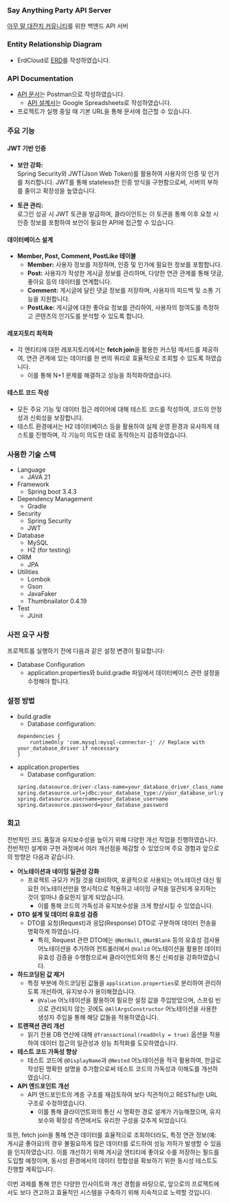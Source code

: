 ### Say Anything Party API Server
[아무 말 대잔치 커뮤니티](https://github.com/juintination/say-anything-party)를 위한 백엔드 API 서버

### Entity Relationship Diagram
- ErdCloud로 [ERD](https://www.erdcloud.com/d/jnEJjaPDkS2TSJryZ)를 작성하였습니다.

### API Documentation
- [API 문서](https://documenter.getpostman.com/view/32366655/2sAYkAQ2SV)는 Postman으로 작성하였습니다.
  - [API 설계서](https://docs.google.com/spreadsheets/d/1XtaprZiO0qpKhq4kh3CNOoHPTgc19yCJOXGnPUA-X58/edit?gid=1878554884#gid=1878554884)는 Google Spreadsheets로 작성하였습니다.
- 프로젝트가 실행 중일 때 기본 URL을 통해 문서에 접근할 수 있습니다.

### 주요 기능

#### JWT 기반 인증

- **보안 강화:**  
  Spring Security와 JWT(Json Web Token)를 활용하여 사용자의 인증 및 인가를 처리합니다. JWT를 통해 stateless한 인증 방식을 구현함으로써, 서버의 부하를 줄이고 확장성을 높였습니다.

- **토큰 관리:**  
  로그인 성공 시 JWT 토큰을 발급하며, 클라이언트는 이 토큰을 통해 이후 요청 시 인증 정보를 포함하여 보안이 필요한 API에 접근할 수 있습니다.

#### 데이터베이스 설계
- **Member, Post, Comment, PostLike 테이블**
  - **Member:** 사용자 정보를 저장하며, 인증 및 인가에 필요한 정보를 포함합니다.
  - **Post:** 사용자가 작성한 게시글 정보를 관리하며, 다양한 연관 관계를 통해 댓글, 좋아요 등의 데이터를 연계합니다.
  - **Comment:** 게시글에 달린 댓글 정보를 저장하며, 사용자의 피드백 및 소통 기능을 지원합니다.
  - **PostLike:** 게시글에 대한 좋아요 정보를 관리하여, 사용자의 참여도를 측정하고 콘텐츠의 인기도를 분석할 수 있도록 합니다.

#### 레포지토리 최적화
- 각 엔티티에 대한 레포지토리에서는 **fetch join**을 활용한 커스텀 메서드를 제공하여, 연관 관계에 있는 데이터를 한 번의 쿼리로 효율적으로 조회할 수 있도록 하였습니다.  
  - 이를 통해 N+1 문제를 해결하고 성능을 최적화하였습니다.

#### 테스트 코드 작성
- 모든 주요 기능 및 데이터 접근 레이어에 대해 테스트 코드를 작성하여, 코드의 안정성과 신뢰성을 보장합니다.
- 테스트 환경에서는 H2 데이터베이스 등을 활용하여 실제 운영 환경과 유사하게 테스트를 진행하며, 각 기능이 의도한 대로 동작하는지 검증하였습니다.

### 사용한 기술 스택
- Language
  - JAVA 21
- Framework
  - Spring boot 3.4.3
- Dependency Management
  - Gradle
- Security
  - Spring Security
  - JWT
- Database
  - MySQL
  - H2 (for testing)
- ORM
  - JPA
- Utilities
  - Lombok
  - Gson
  - JavaFaker
  - Thumbnailator 0.4.19
- Test
  - JUnit

### 사전 요구 사항
프로젝트를 실행하기 전에 다음과 같은 설정 변경이 필요합니다:
- Database Configuration
  - application.properties와 build.gradle 파일에서 데이터베이스 관련 설정을 수정해야 합니다.

### 설정 방법
- build.gradle
  - Database configuration:
  ```
  dependencies {
      runtimeOnly 'com.mysql:mysql-connector-j' // Replace with your_database_driver if necessary
  }
  ```
- application.properties
  - Database configuration:
  ```
  spring.datasource.driver-class-name=your_database_driver_class_name
  spring.datasource.url=jdbc:your_database_type://your_database_url:your_port/your_database_name
  spring.datasource.username=your_database_username
  spring.datasource.password=your_database_password
  ```

### 회고
전반적인 코드 품질과 유지보수성을 높이기 위해 다양한 개선 작업을 진행하였습니다. 전반적인 설계와 구현 과정에서 여러 개선점을 체감할 수 있었으며 주요 경험과 앞으로의 방향은 다음과 같습니다.

- **어노테이션과 네이밍 일관성 강화**
  - 프로젝트 규모가 커질 것을 대비하여, 포괄적으로 사용되는 어노테이션 대신 필요한 어노테이션만을 명시적으로 적용하고 네이밍 규칙을 일관되게 유지하는 것이 얼마나 중요한지 알게 되었습니다.
    - 이를 통해 코드의 가독성과 유지보수성을 크게 향상시킬 수 있었습니다.
- **DTO 설계 및 데이터 유효성 검증**
  - DTO를 요청(Request)과 응답(Response) DTO로 구분하여 데이터 전송을 명확하게 하였습니다.
    - 특히, Request 관련 DTO에는 `@NotNull`, `@NotBlank` 등의 유효성 검사용 어노테이션을 추가하여 컨트롤러에서 `@Valid` 어노테이션을 활용한 데이터 유효성 검증을 수행함으로써 클라이언트와의 통신 신뢰성을 강화하였습니다.
- **하드코딩된 값 제거**  
  - 특정 부분에 하드코딩된 값들을 `application.properties`로 분리하여 관리하도록 개선하여, 유지보수가 용이해졌습니다.
    - `@Value` 어노테이션을 활용하여 필요한 설정 값을 주입받았으며, 스프링 빈으로 관리되지 않는 곳에도 `@AllArgsConstructor` 어노테이션을 사용한 생성자 주입을 통해 해당 값들을 적용하였습니다.
- **트랜잭션 관리 개선**
  - 읽기 전용 DB 연산에 대해 `@Transactional(readOnly = true)` 옵션을 적용하여 데이터 접근의 일관성과 성능 최적화를 도모하였습니다.
- **테스트 코드 가독성 향상**
  - 테스트 코드에 `@DisplayName`과 `@Nested` 어노테이션을 적극 활용하여, 한글로 작성된 명확한 설명을 추가함으로써 테스트 코드의 가독성과 이해도를 개선하였습니다.
- **API 엔드포인트 개선**
  - API 엔드포인트의 계층 구조를 재검토하여 보다 직관적이고 RESTful한 URL 구조로 수정하였습니다.
    - 이를 통해 클라이언트와의 통신 시 명확한 경로 설계가 가능해졌으며, 유지보수와 확장성 측면에서도 유리한 구성을 갖추게 되었습니다.

또한, fetch join을 통해 연관 데이터를 효율적으로 조회하더라도, 특정 연관 정보(예: 게시글 좋아요)의 경우 불필요하게 많은 데이터를 로드하여 성능 저하가 발생할 수 있음을 인지하였습니다. 이를 개선하기 위해 게시글 엔티티에 좋아요 수를 저장하는 필드를 도입할 예정이며, 동시성 환경에서의 데이터 정합성을 확보하기 위한 동시성 테스트도 진행할 계획입니다.

이번 과제를 통해 얻은 다양한 인사이트와 개선 경험을 바탕으로, 앞으로의 프로젝트에서도 보다 견고하고 효율적인 시스템을 구축하기 위해 지속적으로 노력할 것입니다.
